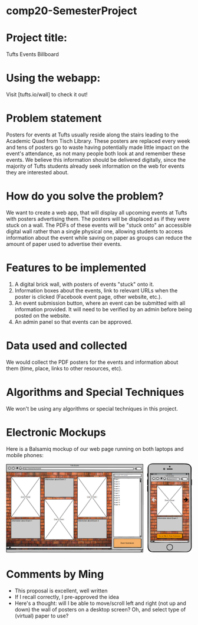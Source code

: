 # comp20-SemesterProject

Project title:
====================
Tufts Events Billboard

Using the webapp:
====================
Visit [tufts.io/wall] to check it out!

Problem statement
====================
Posters for events at Tufts usually reside along the stairs leading to the Academic Quad from Tisch Library. These posters are replaced every week and tens of posters go to waste having potentially made little impact on the event's attendance, as not many people both look at and remember these events. We believe this information should be delivered digitally, since the majority of Tufts students already seek information on the web for events they are interested about.

How do you solve the problem?
====================
We want to create a web app, that will display all upcoming events at Tufts with posters advertising them. The posters will be displaced as if they were stuck on a wall. The PDFs of these events will be "stuck onto" an accessible digital wall rather than a single physical one, allowing students to access information about the event while saving on paper as groups can reduce the amount of paper used to advertise their events.

Features to be implemented 
====================
1. A digital brick wall, with posters of events "stuck" onto it.
2. Information boxes about the events, link to relevant URLs when the poster is clicked (Facebook event page, other website, etc.).
3. An event submission button, where an event can be submitted with all information provided. It will need to be verified by an admin before being posted on the website.
4. An admin panel so that events can be approved.

Data used and collected
====================
We would collect the PDF posters for the events and information about them (time, place, links to other resources, etc).

Algorithms and Special Techniques
====================
We won't be using any algorithms or special techniques in this project.

Electronic Mockups
====================
Here is a Balsamiq mockup of our web page running on both laptops and mobile phones:

![Wireframe of our app running on laptop and a mobile phone](images/wireframe.png)

# Comments by Ming
* This proposal is excellent, well written
* If I recall correctly, I pre-approved the idea
* Here's a thought: will I be able to move/scroll left and right (not up and down) the wall of posters on a desktop screen?  Oh, and select type of (virtual) paper to use?

